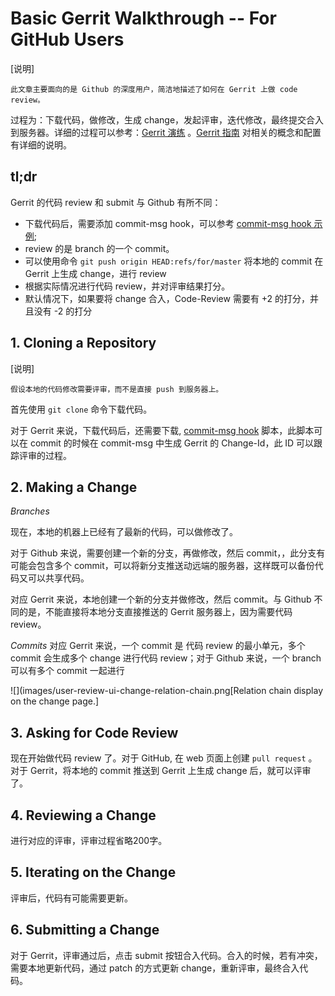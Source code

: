 # Basic Gerrit Walkthrough -- For GitHub Users


[说明]
```
此文章主要面向的是 Github 的深度用户，简洁地描述了如何在 Gerrit 上做 code review。
```

过程为：下载代码，做修改，生成 change，发起评审，迭代修改，最终提交合入到服务器。详细的过程可以参考：[Gerrit 演练](intro-gerrit-walkthrough.md) 。[Gerrit 指南](index.md) 对相关的概念和配置有详细的说明。

## tl;dr

Gerrit 的代码 review 和 submit 与 Github 有所不同：

* 下载代码后，需要添加 commit-msg hook，可以参考 [commit-msg hook 示例](https://gerrit-review.googlesource.com/admin/repos/gerrit);
* review 的是 branch 的一个 commit。
* 可以使用命令 `git push origin HEAD:refs/for/master` 将本地的 commit 在 Gerrit 上生成 change，进行 review
* 根据实际情况进行代码 review，并对评审结果打分。
* 默认情况下，如果要将 change 合入，Code-Review 需要有 +2 的打分，并且没有 -2 的打分

## 1. Cloning a Repository

[说明]
```
假设本地的代码修改需要评审，而不是直接 push 到服务器上。
```

首先使用 `git clone` 命令下载代码。

对于 Gerrit 来说，下载代码后，还需要下载, [commit-msg hook](https://gerrit-review.googlesource.com/Documentation/user-changeid.html) 脚本，此脚本可以在 commit 的时候在 commit-msg 中生成 Gerrit 的 Change-Id，此 ID 可以跟踪评审的过程。

## 2. Making a Change

*Branches*

现在，本地的机器上已经有了最新的代码，可以做修改了。

对于 Github 来说，需要创建一个新的分支，再做修改，然后 commit，，此分支有可能会包含多个 commit，可以将新分支推送动远端的服务器，这样既可以备份代码又可以共享代码。

对应 Gerrit 来说，本地创建一个新的分支并做修改，然后 commit。与 Github 不同的是，不能直接将本地分支直接推送的 Gerrit 服务器上，因为需要代码 review。

*Commits*
对应 Gerrit 来说，一个 commit 是 代码 review 的最小单元，多个 commit 会生成多个 change 进行代码 review；对于 Github 来说，一个 branch 可以有多个 commit 一起进行 

![](images/user-review-ui-change-relation-chain.png[Relation chain display on the change page.]

## 3. Asking for Code Review

现在开始做代码 review 了。对于 GitHub, 在 web 页面上创建 `pull request` 。 对于 Gerrit，将本地的 commit 推送到 Gerrit 上生成 change 后，就可以评审了。

## 4. Reviewing a Change

进行对应的评审，评审过程省略200字。

## 5. Iterating on the Change

评审后，代码有可能需要更新。

## 6. Submitting a Change

对于 Gerrit，评审通过后，点击 submit 按钮合入代码。合入的时候，若有冲突，需要本地更新代码，通过 patch 的方式更新 change，重新评审，最终合入代码。

